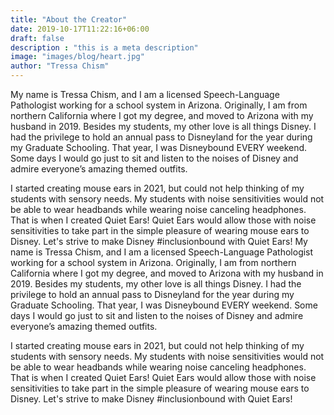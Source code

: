 ```yaml
---
title: "About the Creator"
date: 2019-10-17T11:22:16+06:00
draft: false
description : "this is a meta description"
image: "images/blog/heart.jpg"
author: "Tressa Chism"
---
```


My name is Tressa Chism, and I am a licensed Speech-Language Pathologist working for a school system in Arizona. Originally, I am from northern California where I got my degree, and moved to Arizona with my husband in 2019. Besides my students, my other love is all things Disney. I had the privilege to hold an annual pass to Disneyland for the year during my Graduate Schooling. That year, I was Disneybound EVERY weekend. Some days I would go just to sit and listen to the noises of Disney and admire everyone’s amazing themed outfits. 

I started creating mouse ears in 2021, but could not help thinking of my students with sensory needs. My students with noise sensitivities would not be able to wear headbands while wearing noise canceling headphones. That is when I created Quiet Ears! Quiet Ears would allow those with noise sensitivities to take part in the simple pleasure of wearing mouse ears to Disney. Let's strive to make Disney #inclusionbound with Quiet Ears! 
My name is Tressa Chism, and I am a licensed Speech-Language Pathologist working for a school system in Arizona. Originally, I am from northern California where I got my degree, and moved to Arizona with my husband in 2019. Besides my students, my other love is all things Disney. I had the privilege to hold an annual pass to Disneyland for the year during my Graduate Schooling. That year, I was Disneybound EVERY weekend. Some days I would go just to sit and listen to the noises of Disney and admire everyone’s amazing themed outfits. 

I started creating mouse ears in 2021, but could not help thinking of my students with sensory needs. My students with noise sensitivities would not be able to wear headbands while wearing noise canceling headphones. That is when I created Quiet Ears! Quiet Ears would allow those with noise sensitivities to take part in the simple pleasure of wearing mouse ears to Disney. Let's strive to make Disney #inclusionbound with Quiet Ears! 
